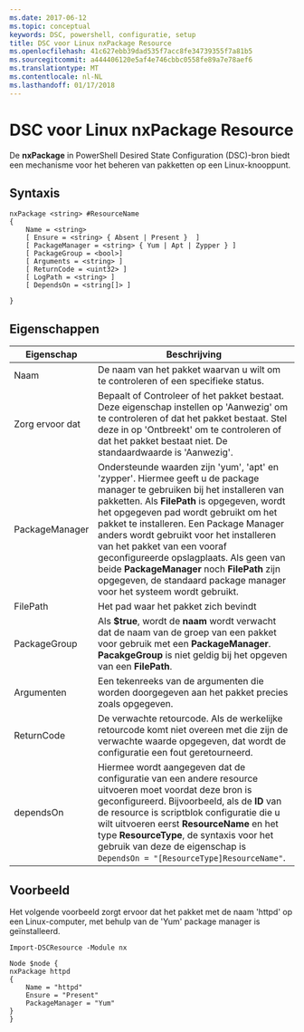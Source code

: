 ```yaml
---
ms.date: 2017-06-12
ms.topic: conceptual
keywords: DSC, powershell, configuratie, setup
title: DSC voor Linux nxPackage Resource
ms.openlocfilehash: 41c627ebb39dad535f7acc8fe34739355f7a81b5
ms.sourcegitcommit: a444406120e5af4e746cbbc0558fe89a7e78aef6
ms.translationtype: MT
ms.contentlocale: nl-NL
ms.lasthandoff: 01/17/2018
---
```

# <a name="dsc-for-linux-nxpackage-resource"></a>DSC voor Linux nxPackage Resource

De **nxPackage** in PowerShell Desired State Configuration (DSC)-bron biedt een mechanisme voor het beheren van pakketten op een Linux-knooppunt.

## <a name="syntax"></a>Syntaxis

```
nxPackage <string> #ResourceName
{
    Name = <string>
    [ Ensure = <string> { Absent | Present }  ]
    [ PackageManager = <string> { Yum | Apt | Zypper } ]
    [ PackageGroup = <bool>]
    [ Arguments = <string> ]
    [ ReturnCode = <uint32> ]
    [ LogPath = <string> ]
    [ DependsOn = <string[]> ]
    
}
```

## <a name="properties"></a>Eigenschappen

|  Eigenschap |  Beschrijving | 
|---|---|
| Naam| De naam van het pakket waarvan u wilt om te controleren of een specifieke status.| 
| Zorg ervoor dat| Bepaalt of Controleer of het pakket bestaat. Deze eigenschap instellen op 'Aanwezig' om te controleren of dat het pakket bestaat. Stel deze in op 'Ontbreekt' om te controleren of dat het pakket bestaat niet. De standaardwaarde is 'Aanwezig'.|  
| PackageManager| Ondersteunde waarden zijn 'yum', 'apt' en 'zypper'. Hiermee geeft u de package manager te gebruiken bij het installeren van pakketten. Als **FilePath** is opgegeven, wordt het opgegeven pad wordt gebruikt om het pakket te installeren. Een Package Manager anders wordt gebruikt voor het installeren van het pakket van een vooraf geconfigureerde opslagplaats. Als geen van beide **PackageManager** noch **FilePath** zijn opgegeven, de standaard package manager voor het systeem wordt gebruikt.| 
| FilePath| Het pad waar het pakket zich bevindt| 
| PackageGroup| Als **$true**, wordt de **naam** wordt verwacht dat de naam van de groep van een pakket voor gebruik met een **PackageManager**. **PacakgeGroup** is niet geldig bij het opgeven van een **FilePath**.| 
| Argumenten| Een tekenreeks van de argumenten die worden doorgegeven aan het pakket precies zoals opgegeven.| 
| ReturnCode| De verwachte retourcode. Als de werkelijke retourcode komt niet overeen met die zijn de verwachte waarde opgegeven, dat wordt de configuratie een fout geretourneerd.| 
| dependsOn | Hiermee wordt aangegeven dat de configuratie van een andere resource uitvoeren moet voordat deze bron is geconfigureerd. Bijvoorbeeld, als de **ID** van de resource is scriptblok configuratie die u wilt uitvoeren eerst **ResourceName** en het type **ResourceType**, de syntaxis voor het gebruik van deze de eigenschap is `DependsOn = "[ResourceType]ResourceName"`.| 

## <a name="example"></a>Voorbeeld

Het volgende voorbeeld zorgt ervoor dat het pakket met de naam 'httpd' op een Linux-computer, met behulp van de 'Yum' package manager is geïnstalleerd.

```
Import-DSCResource -Module nx 

Node $node {
nxPackage httpd
{
    Name = "httpd"
    Ensure = "Present"
    PackageManager = "Yum"
}
}
```


